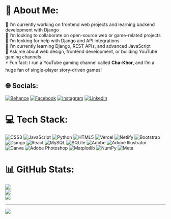 # 💫 About Me:
🔭 I’m currently working on frontend web projects and learning backend development with Django  <br>👯 I’m looking to collaborate on open-source web or game-related projects  <br>🤝 I’m looking for help with Django and API integrations  <br>🌱 I’m currently learning Django, REST APIs, and advanced JavaScript  <br>💬 Ask me about web design, frontend development, or building YouTube gaming channels  <br>⚡ Fun fact: I run a YouTube gaming channel called **Cha-Khor**, and I’m a huge fan of single-player story-driven games!


## 🌐 Socials:
[![Behance](https://img.shields.io/badge/Behance-1769ff?logo=behance&logoColor=white)](https://behance.net/https://www.behance.net/artafnan) [![Facebook](https://img.shields.io/badge/Facebook-%231877F2.svg?logo=Facebook&logoColor=white)](https://www.facebook.com/afnanrafid.tamim.1) [![Instagram](https://img.shields.io/badge/Instagram-%23E4405F.svg?logo=Instagram&logoColor=white)](https://www.instagram.com/_afnan_rafid__/) [![LinkedIn](https://img.shields.io/badge/LinkedIn-%230077B5.svg?logo=linkedin&logoColor=white)](https://www.linkedin.com/in/afnan-rafid-tamim-46b54b26a/) 

# 💻 Tech Stack:
![CSS3](https://img.shields.io/badge/css3-%231572B6.svg?style=flat&logo=css3&logoColor=white) ![JavaScript](https://img.shields.io/badge/javascript-%23323330.svg?style=flat&logo=javascript&logoColor=%23F7DF1E) ![Python](https://img.shields.io/badge/python-3670A0?style=flat&logo=python&logoColor=ffdd54) ![HTML5](https://img.shields.io/badge/html5-%23E34F26.svg?style=flat&logo=html5&logoColor=white) ![Vercel](https://img.shields.io/badge/vercel-%23000000.svg?style=flat&logo=vercel&logoColor=white) ![Netlify](https://img.shields.io/badge/netlify-%23000000.svg?style=flat&logo=netlify&logoColor=#00C7B7) ![Bootstrap](https://img.shields.io/badge/bootstrap-%238511FA.svg?style=flat&logo=bootstrap&logoColor=white) ![Django](https://img.shields.io/badge/django-%23092E20.svg?style=flat&logo=django&logoColor=white) ![React](https://img.shields.io/badge/react-%2320232a.svg?style=flat&logo=react&logoColor=%2361DAFB) ![MySQL](https://img.shields.io/badge/mysql-4479A1.svg?style=flat&logo=mysql&logoColor=white) ![SQLite](https://img.shields.io/badge/sqlite-%2307405e.svg?style=flat&logo=sqlite&logoColor=white) ![Adobe](https://img.shields.io/badge/adobe-%23FF0000.svg?style=flat&logo=adobe&logoColor=white) ![Adobe Illustrator](https://img.shields.io/badge/adobe%20illustrator-%23FF9A00.svg?style=flat&logo=adobe%20illustrator&logoColor=white) ![Canva](https://img.shields.io/badge/Canva-%2300C4CC.svg?style=flat&logo=Canva&logoColor=white) ![Adobe Photoshop](https://img.shields.io/badge/adobe%20photoshop-%2331A8FF.svg?style=flat&logo=adobe%20photoshop&logoColor=white) ![Matplotlib](https://img.shields.io/badge/Matplotlib-%23ffffff.svg?style=flat&logo=Matplotlib&logoColor=black) ![NumPy](https://img.shields.io/badge/numpy-%23013243.svg?style=flat&logo=numpy&logoColor=white) ![Meta](https://img.shields.io/badge/Meta-%230467DF.svg?style=flat&logo=Meta&logoColor=white)
# 📊 GitHub Stats:
![](https://github-readme-stats.vercel.app/api?username=Afnan-Rafid&theme=dark&hide_border=false&include_all_commits=false&count_private=false)<br/>
![](https://nirzak-streak-stats.vercel.app/?user=Afnan-Rafid&theme=dark&hide_border=false)<br/>
![](https://github-readme-stats.vercel.app/api/top-langs/?username=Afnan-Rafid&theme=dark&hide_border=false&include_all_commits=false&count_private=false&layout=compact)

---
[![](https://visitcount.itsvg.in/api?id=Afnan-Rafid&icon=0&color=0)](https://visitcount.itsvg.in)

<!-- Proudly created with GPRM ( https://gprm.itsvg.in ) -->
